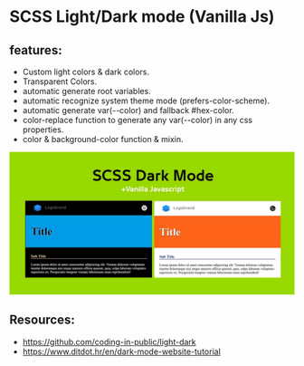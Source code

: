 # SCSS Light/Dark mode (Vanilla Js)

## features:
- Custom light colors & dark colors.
- Transparent Colors.
- automatic generate root variables.
- automatic recognize system theme mode (prefers-color-scheme).
- automatic generate var(--color) and fallback #hex-color.
- color-replace function to generate any var(--color) in any css properties.
- color & background-color function & mixin.

![Screenshot](screenshot.jpg)


## Resources:
- https://github.com/coding-in-public/light-dark
- https://www.ditdot.hr/en/dark-mode-website-tutorial
